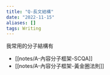 ```yaml
---
title: "Q-長文結構"
date: "2022-11-15"
aliases: []
tags: Writing
---
```


我常用的分子結構有
- [[notes/A-內容分子框架-SCQA]]
- [[notes/A-內容分子框架-黃金圈法則]]